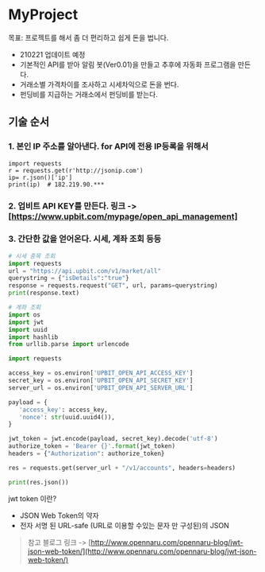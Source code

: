 # MyProject

목표: 프로젝트를 해서 좀 더 편리하고 쉽게 돈을 법니다.

- 210221 업데이트 예정
- 기본적인 API를 받아 알림 봇(Ver0.01)을 만들고 추후에 자동화 프로그램을 만든다.
- 거래소별 가격차이를 조사하고 시세차익으로 돈을 번다.
- 펀딩비를 지급하는 거래소에서 펀딩비를 받는다.

## 기술 순서

### 1. 본인 IP 주소를 알아낸다. for API에 전용 IP등록을 위해서

```pyhon
import requests
r = requests.get(r'http://jsonip.com')
ip= r.json()['ip']
print(ip)  # 182.219.90.***
```

### 2. 업비트 API KEY를 만든다. 링크 -> [https://www.upbit.com/mypage/open_api_management]

### 3. 간단한 값을 얻어온다. 시세, 계좌 조회 등등

```python
# 시세 종목 조회
import requests
url = "https://api.upbit.com/v1/market/all"
querystring = {"isDetails":"true"}
response = requests.request("GET", url, params=querystring)
print(response.text)
```

```python
# 계좌 조회
import os
import jwt
import uuid
import hashlib
from urllib.parse import urlencode

import requests

access_key = os.environ['UPBIT_OPEN_API_ACCESS_KEY']
secret_key = os.environ['UPBIT_OPEN_API_SECRET_KEY']
server_url = os.environ['UPBIT_OPEN_API_SERVER_URL']

payload = {
   'access_key': access_key,
   'nonce': str(uuid.uuid4()),
}

jwt_token = jwt.encode(payload, secret_key).decode('utf-8')
authorize_token = 'Bearer {}'.format(jwt_token)
headers = {"Authorization": authorize_token}

res = requests.get(server_url + "/v1/accounts", headers=headers)

print(res.json())
```

jwt token 이란?

- JSON Web Token의 약자
- 전자 서명 된 URL-safe (URL로 이용할 수있는 문자 만 구성된)의 JSON
> 참고 블로그 링크 -> [http://www.opennaru.com/opennaru-blog/jwt-json-web-token/](http://www.opennaru.com/opennaru-blog/jwt-json-web-token/)
